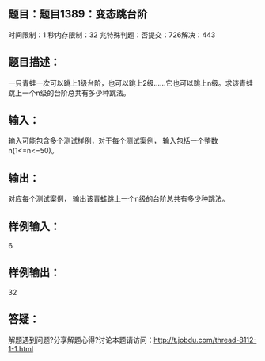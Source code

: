 题目：题目1389：变态跳台阶
-----------
时间限制：1 秒内存限制：32 兆特殊判题：否提交：726解决：443

题目描述：
-----------
一只青蛙一次可以跳上1级台阶，也可以跳上2级……它也可以跳上n级。求该青蛙跳上一个n级的台阶总共有多少种跳法。

输入：
-----------
输入可能包含多个测试样例，对于每个测试案例，
输入包括一个整数n(1<=n<=50)。

输出：
-----------
对应每个测试案例，
输出该青蛙跳上一个n级的台阶总共有多少种跳法。

样例输入：
-----------
6

样例输出：
-----------
32

答疑：
-----------
解题遇到问题?分享解题心得?讨论本题请访问：http://t.jobdu.com/thread-8112-1-1.html

